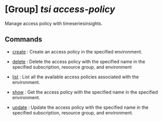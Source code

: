 # [Group] _tsi access-policy_

Manage access policy with timeseriesinsights.

## Commands

- [create](/Commands/tsi/access-policy/_create.md)
: Create an access policy in the specified environment.

- [delete](/Commands/tsi/access-policy/_delete.md)
: Delete the access policy with the specified name in the specified subscription, resource group, and environment

- [list](/Commands/tsi/access-policy/_list.md)
: List all the available access policies associated with the environment.

- [show](/Commands/tsi/access-policy/_show.md)
: Get the access policy with the specified name in the specified environment.

- [update](/Commands/tsi/access-policy/_update.md)
: Update the access policy with the specified name in the specified subscription, resource group, and environment.
